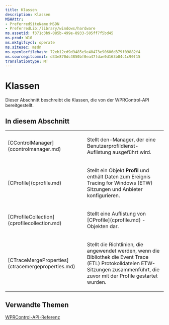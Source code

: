 ```yaml
---
title: Klassen
description: Klassen
MSHAttr:
- PreferredSiteName:MSDN
- PreferredLib:/library/windows/hardware
ms.assetid: f371c3b9-085b-499e-8933-505ff7f5bd45
ms.prod: W10
ms.mktglfcycl: operate
ms.sitesec: msdn
ms.openlocfilehash: 72eb12cd9d9485e9e40473e90606d379f09882f4
ms.sourcegitcommit: d33e870dc4850bf0ea47fdae0d163b04c1c90f15
translationtype: MT
---
```

# <a name="classes"></a>Klassen


Dieser Abschnitt beschreibt die Klassen, die von der WPRControl-API bereitgestellt.

## <a name="in-this-section"></a>In diesem Abschnitt


<table>
<colgroup>
<col width="50%" />
<col width="50%" />
</colgroup>
<tbody>
<tr class="odd">
<td><p>[CControlManager](ccontrolmanager.md)</p></td>
<td><p>Stellt den-Manager, der eine Benutzerprofildienst-Auflistung ausgeführt wird.</p></td>
</tr>
<tr class="even">
<td><p>[CProfile](cprofile.md)</p></td>
<td><p>Stellt ein Objekt <strong>Profil</strong> und enthält Daten zum Ereignis Tracing for Windows (ETW) Sitzungen und Anbieter konfigurieren.</p></td>
</tr>
<tr class="odd">
<td><p>[CProfileCollection](cprofilecollection.md)</p></td>
<td><p>Stellt eine Auflistung von [CProfile](cprofile.md) -Objekten dar.</p></td>
</tr>
<tr class="even">
<td><p>[CTraceMergeProperties](ctracemergeproperties.md)</p></td>
<td><p>Stellt die Richtlinien, die angewendet werden, wenn die Bibliothek die Event Trace (ETL) Protokolldateien ETW-Sitzungen zusammenführt, die zuvor mit der Profile gestartet wurden.</p></td>
</tr>
</tbody>
</table>

 

## <a name="related-topics"></a>Verwandte Themen


[WPRControl-API-Referenz](wprcontrol-api-reference.md)

 

 







